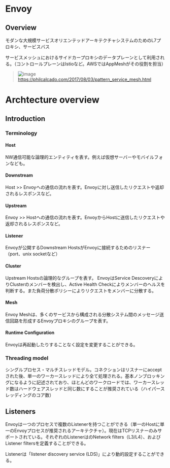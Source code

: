 # Envoy
## Overview
モダンな大規模サービスオリエンテッドアーキテクチャシステムのためのL7プロキシ、サービスバス

サービスメッシュにおけるサイドカープロキシのデータプレーンとして利用される。（コントロールプレーンはIstioなど。AWSではAppMeshがその役割を担当）

> ![image](https://user-images.githubusercontent.com/1415655/63643166-a21bb700-c705-11e9-877e-633b455be527.png)
> https://philcalcado.com/2017/08/03/pattern_service_mesh.html


# Archtecture overview
## Introduction
### Terminology
#### Host
NW通信可能な論理的エンティティを表す。例えば仮想サーバーやモバイルフォンなども。

#### Downstream
Host >> Envoyへの通信の流れを表す。Envoyに対し送信したリクエストや返却されるレスポンスなど。

#### Upstream
Envoy >> Hostへの通信の流れを表す。EnvoyからHostに送信したリクエストや返却されるレスポンスなど。

#### Listener
Envoyが公開するDownstream HostsがEnvoyに接続するためのリスナー（port、unix socketなど）

#### Cluster
Upstream Hostsの論理的なグループを表す。
EnvoyはService DescoveryによりClusterのメンバーを検出し、Active Health Checkによりメンバーのヘルスを判断する。また負荷分散ポリシーによりリクエストをメンバーに分散する。

#### Mesh
Envoy Meshは、多くのサービスから構成される分散システム間のメッセージ送信回路を形成するEnvoyプロキシのグループを表す。

#### Runtime Configuration
Envoyは再起動したりすることなく設定を変更することができる。

### Threading model
シングルプロセス・マルチスレッドモデル。コネクションはリスナーにacceptされた後、単一のワーカースレッドにより全て処理される。基本ノンブロッキングになるように記述されており、ほとんどのワークロードでは、ワーカースレッド数はハードウェアスレッドと同じ数にすることが推奨されている（ハイパースレッディングのコア数）

## Listeners
Envoyは一つのプロセスで複数のListenerを持つことができる（単一のHostに単一のEnvoyプロセスが推奨されるアーキテクチャ）。現在はTCPリスナーのみサポートされている。それぞれのListenerはのNetwork filters（L3/L4）、およびListener filtersを定義することができる。

Listenerは「listener discovery service (LDS)」により動的設定することができる。

